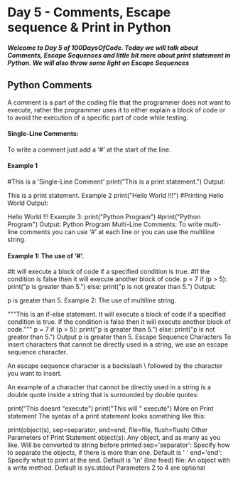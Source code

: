 # Day 5 - Comments, Escape sequence & Print in Python
##### Welcome to Day 5 of 100DaysOfCode. Today we will talk about Comments, Escape Sequences and little bit more about print statement in Python. We will also throw some light on Escape Sequences

## Python Comments
A comment is a part of the coding file that the programmer does not want to execute, rather the programmer uses it to either explain a block of code or to avoid the execution of a specific part of code while testing.

#### Single-Line Comments:
To write a comment just add a ‘#’ at the start of the line.

#### Example 1
#This is a 'Single-Line Comment'
print("This is a print statement.")
Output:

This is a print statement.
Example 2
print("Hello World !!!") #Printing Hello World
Output:

Hello World !!!
Example 3:
print("Python Program")
#print("Python Program")
Output:
Python Program
Multi-Line Comments:
To write multi-line comments you can use ‘#’ at each line or you can use the multiline string.

#### Example 1: The use of ‘#’.

#It will execute a block of code if a specified condition is true.
#If the condition is false then it will execute another block of code.
p = 7
if (p > 5):
    print("p is greater than 5.")
else:
    print("p is not greater than 5.")
Output:

p is greater than 5.
Example 2: The use of multiline string.

"""This is an if-else statement.
It will execute a block of code if a specified condition is true.
If the condition is false then it will execute another block of code."""
p = 7
if (p > 5):
    print("p is greater than 5.")
else:
    print("p is not greater than 5.")
Output
p is greater than 5.
Escape Sequence Characters
To insert characters that cannot be directly used in a string, we use an escape sequence character.

An escape sequence character is a backslash \ followed by the character you want to insert.

An example of a character that cannot be directly used in a string is a double quote inside a string that is surrounded by double quotes:

print("This doesnt "execute")
print("This will \" execute")
More on Print statement
The syntax of a print statement looks something like this:

print(object(s), sep=separator, end=end, file=file, flush=flush)
Other Parameters of Print Statement
object(s): Any object, and as many as you like. Will be converted to string before printed
sep='separator': Specify how to separate the objects, if there is more than one. Default is ' '
end='end': Specify what to print at the end. Default is '\n' (line feed)
file: An object with a write method. Default is sys.stdout
Parameters 2 to 4 are optional